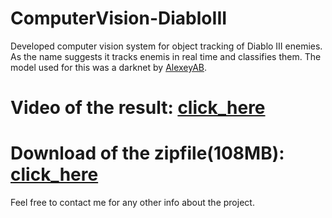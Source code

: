 # ComputerVision-DiabloIII
Developed computer vision system for object tracking of Diablo III enemies. As the name suggests it tracks enemis in real time and classifies them. The model used for this was a darknet by [AlexeyAB](https://github.com/AlexeyAB/darknet).

# Video of the result: [click_here](https://drive.google.com/file/d/16bfLJZFaniS4ESY6QjYrQsPaI2T9cGs_/view?usp=sharing)

# Download of the zipfile(108MB): [click_here](https://drive.google.com/file/d/11H3Kd1MGgQ3RsKNmaFqfmAbNuqUcf6Ss/view)

Feel free to contact me for any other info about the project.
